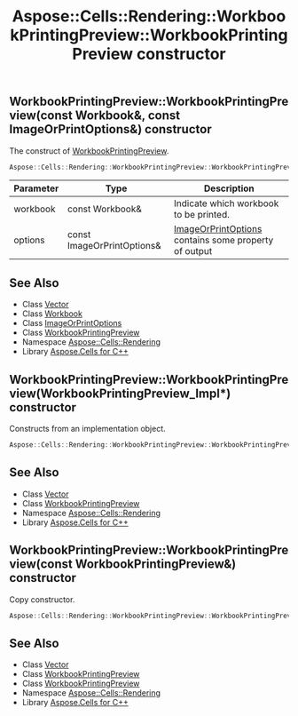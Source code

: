﻿---
title: Aspose::Cells::Rendering::WorkbookPrintingPreview::WorkbookPrintingPreview constructor
linktitle: WorkbookPrintingPreview
second_title: Aspose.Cells for C++ API Reference
description: 'Aspose::Cells::Rendering::WorkbookPrintingPreview::WorkbookPrintingPreview constructor. The construct of WorkbookPrintingPreview in C++.'
type: docs
weight: 100
url: /cpp/aspose.cells.rendering/workbookprintingpreview/workbookprintingpreview/
---
## WorkbookPrintingPreview::WorkbookPrintingPreview(const Workbook\&, const ImageOrPrintOptions\&) constructor


The construct of [WorkbookPrintingPreview](../).

```cpp
Aspose::Cells::Rendering::WorkbookPrintingPreview::WorkbookPrintingPreview(const Workbook &workbook, const ImageOrPrintOptions &options)
```


| Parameter | Type | Description |
| --- | --- | --- |
| workbook | const Workbook\& | Indicate which workbook to be printed. |
| options | const ImageOrPrintOptions\& | [ImageOrPrintOptions](../../imageorprintoptions/) contains some property of output |

## See Also

* Class [Vector](../../../aspose.cells/vector/)
* Class [Workbook](../../../aspose.cells/workbook/)
* Class [ImageOrPrintOptions](../../imageorprintoptions/)
* Class [WorkbookPrintingPreview](../)
* Namespace [Aspose::Cells::Rendering](../../)
* Library [Aspose.Cells for C++](../../../)
## WorkbookPrintingPreview::WorkbookPrintingPreview(WorkbookPrintingPreview_Impl*) constructor


Constructs from an implementation object.

```cpp
Aspose::Cells::Rendering::WorkbookPrintingPreview::WorkbookPrintingPreview(WorkbookPrintingPreview_Impl *impl)
```

## See Also

* Class [Vector](../../../aspose.cells/vector/)
* Class [WorkbookPrintingPreview](../)
* Namespace [Aspose::Cells::Rendering](../../)
* Library [Aspose.Cells for C++](../../../)
## WorkbookPrintingPreview::WorkbookPrintingPreview(const WorkbookPrintingPreview\&) constructor


Copy constructor.

```cpp
Aspose::Cells::Rendering::WorkbookPrintingPreview::WorkbookPrintingPreview(const WorkbookPrintingPreview &src)
```

## See Also

* Class [Vector](../../../aspose.cells/vector/)
* Class [WorkbookPrintingPreview](../)
* Class [WorkbookPrintingPreview](../)
* Namespace [Aspose::Cells::Rendering](../../)
* Library [Aspose.Cells for C++](../../../)
